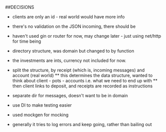 ##DECISIONS

* clients are only an id - real world would have more info
* there's no validation on the JSON incoming, there should be

* haven't used gin or router for now, may change later - just using net/http for time being 
* directory structure, was domain but changed to by function

* the investments are ints, currency not included for now.

* split the structure, by receipt (which is, incoming messages) and account (real world)
** this determines the data structure, wanted to think about client - pots - accounts i.e. what we need to end up with
** then client links to deposit, and receipts are recorded as instructions

* separate dir for messages, doesn't want to be in domain

* use DI to make testing easier
* used mockgen for mocking

* generally it tries to log errors and keep going, rather than bailing out 





